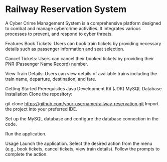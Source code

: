 # Railway Reservation System
A Cyber Crime Management System is a comprehensive platform designed to combat and manage cybercrime activities. It integrates various processes to prevent, and respond to cyber threats.

Features
Book Tickets: Users can book train tickets by providing necessary details such as passenger information and seat selection.

Cancel Tickets: Users can cancel their booked tickets by providing their PNR (Passenger Name Record) number.

View Train Details: Users can view details of available trains including the train name, departure, destination, and fare.

Getting Started
Prerequisites
Java Development Kit (JDK)
MySQL Database
Installation
Clone the repository:

git clone https://github.com/your-username/railway-reservation.git
Import the project into your preferred IDE.

Set up the MySQL database and configure the database connection in the code.

Run the application.

Usage Launch the application. Select the desired action from the menu (e.g., book tickets, cancel tickets, view train details). Follow the prompts to complete the action.
